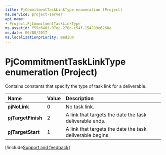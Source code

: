 ```yaml
---
title: PjCommitmentTaskLinkType enumeration (Project)
ms.service: project-server
api_name:
- Project.PjCommitmentTaskLinkType
ms.assetid: f59c6401-07ec-270d-c54f-154299e6268a
ms.date: 06/08/2017
ms.localizationpriority: medium
---
```



# PjCommitmentTaskLinkType enumeration (Project)

Contains constants that specify the type of task link for a deliverable.



|Name|Value|Description|
|:-----|:-----|:-----|
|**pjNoLink**|0|No task link.|
|**pjTargetFinish**|2|A link that targets the date the task deliverable ends.|
|**pjTargetStart**|1|A link that targets the date the task deliverable begins.|

[!include[Support and feedback](~/includes/feedback-boilerplate.md)]